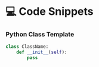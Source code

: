 # 💻 Code Snippets

### Python Class Template
```python
class ClassName:
    def __init__(self):
        pass

